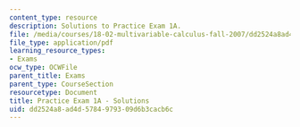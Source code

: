 ```yaml
---
content_type: resource
description: Solutions to Practice Exam 1A.
file: /media/courses/18-02-multivariable-calculus-fall-2007/dd2524a8ad4d5784979309d6b3cacb6c_prac1asol.pdf
file_type: application/pdf
learning_resource_types:
- Exams
ocw_type: OCWFile
parent_title: Exams
parent_type: CourseSection
resourcetype: Document
title: Practice Exam 1A - Solutions
uid: dd2524a8-ad4d-5784-9793-09d6b3cacb6c
---
```

